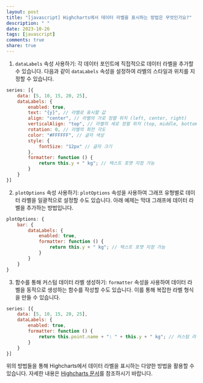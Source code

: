 ```yaml
---
layout: post
title: "[javascript] Highcharts에서 데이터 라벨을 표시하는 방법은 무엇인가요?"
description: " "
date: 2023-10-26
tags: [javascript]
comments: true
share: true
---
```


1. `dataLabels` 속성 사용하기: 각 데이터 포인트에 직접적으로 데이터 라벨을 추가할 수 있습니다. 다음과 같이 `dataLabels` 속성을 설정하여 라벨의 스타일과 위치를 지정할 수 있습니다.

```javascript
series: [{
    data: [5, 10, 15, 20, 25],
    dataLabels: {
        enabled: true,
        text: "{y}", // 라벨로 표시할 값
        align: "center", // 라벨의 가로 정렬 위치 (left, center, right)
        verticalAlign: "top", // 라벨의 세로 정렬 위치 (top, middle, bottom)
        rotation: 0, // 라벨의 회전 각도
        color: "#FFFFFF", // 글자 색상
        style: {
            fontSize: "12px" // 글자 크기
        },
        formatter: function () {
            return this.y + " kg"; // 텍스트 포맷 지정 가능
        }
    }
}]
```

2. `plotOptions` 속성 사용하기: `plotOptions` 속성을 사용하여 그래프 유형별로 데이터 라벨을 일괄적으로 설정할 수도 있습니다. 아래 예제는 막대 그래프에 데이터 라벨을 추가하는 방법입니다.

```javascript
plotOptions: {
    bar: {
        dataLabels: {
            enabled: true,
            formatter: function () {
                return this.y + " kg"; // 텍스트 포맷 지정 가능
            }
        }
    }
}
```

3. 함수를 통해 커스텀 데이터 라벨 생성하기: `formatter` 속성을 사용하여 데이터 라벨을 동적으로 생성하는 함수를 작성할 수도 있습니다. 이를 통해 복잡한 라벨 형식을 만들 수 있습니다.

```javascript
series: [{
    data: [5, 10, 15, 20, 25],
    dataLabels: {
        enabled: true,
        formatter: function () {
            return this.point.name + ": " + this.y + " kg"; // 커스텀 라벨 형식
        }
    }
}]
```

위의 방법들을 통해 Highcharts에서 데이터 라벨을 표시하는 다양한 방법을 활용할 수 있습니다. 자세한 내용은 [Highcharts 문서](https://www.highcharts.com/docs/chart-concepts/labels-and-string-formatting)를 참조하시기 바랍니다.